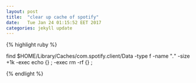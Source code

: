 ```yaml
---
layout: post
title:  "clear up cache of spotify"
date:   Tue Jan 24 01:15:52 EET 2017
categories: jekyll update
---
```



{% highlight ruby %}

find $HOME/Library/Caches/com.spotify.client/Data -type f -name "*.*" -size +1k -exec echo {} \; -exec rm -rf {} \;

{% endlight %}